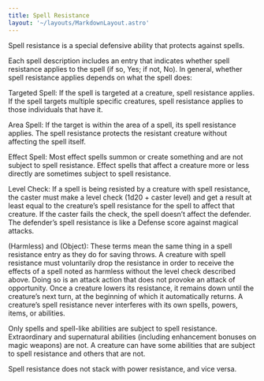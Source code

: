 ```yaml
---
title: Spell Resistance
layout: '~/layouts/MarkdownLayout.astro'
---
```

Spell resistance is a special defensive ability that protects against spells.

Each spell description includes an entry that indicates whether spell
resistance applies to the spell (if so, Yes; if not, No). In general, whether
spell resistance applies depends on what the spell does:

Targeted Spell: If the spell is targeted at a creature, spell resistance
applies. If the spell targets multiple specific creatures, spell resistance
applies to those individuals that have it.

Area Spell: If the target is within the area of a spell, its spell resistance
applies. The spell resistance protects the resistant creature without
affecting the spell itself.

Effect Spell: Most effect spells summon or create something and are not
subject to spell resistance. Effect spells that affect a creature more or less
directly are sometimes subject to spell resistance.

Level Check: If a spell is being resisted by a creature with spell resistance,
the caster must make a level check (1d20 + caster level) and get a result at
least equal to the creature’s spell resistance for the spell to affect that
creature. If the caster fails the check, the spell doesn’t affect the
defender. The defender’s spell resistance is like a Defense score against
magical attacks.

(Harmless) and (Object): These terms mean the same thing in a spell resistance
entry as they do for saving throws. A creature with spell resistance must
voluntarily drop the resistance in order to receive the effects of a spell
noted as harmless without the level check described above. Doing so is an
attack action that does not provoke an attack of opportunity. Once a creature
lowers its resistance, it remains down until the creature’s next turn, at the
beginning of which it automatically returns. A creature’s spell resistance
never interferes with its own spells, powers, items, or abilities.

Only spells and spell-like abilities are subject to spell resistance.
Extraordinary and supernatural abilities (including enhancement bonuses on
magic weapons) are not. A creature can have some abilities that are subject to
spell resistance and others that are not.

Spell resistance does not stack with power resistance, and vice versa.

